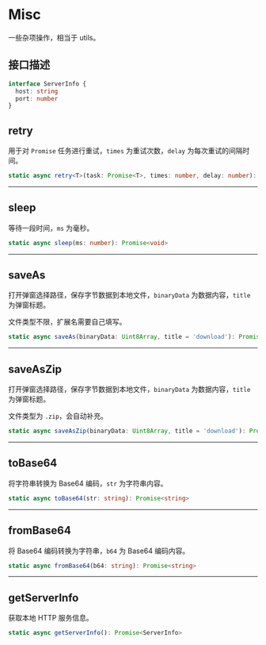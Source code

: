 # Misc
一些杂项操作，相当于 utils。

## 接口描述
```typescript
interface ServerInfo {
  host: string
  port: number
}
```

## retry
用于对 `Promise` 任务进行重试，`times` 为重试次数，`delay` 为每次重试的间隔时间。

```typescript
static async retry<T>(task: Promise<T>, times: number, delay: number): Promise<T>
```

---

## sleep
等待一段时间，`ms` 为毫秒。

```typescript
static async sleep(ms: number): Promise<void>
```

---

## saveAs
打开弹窗选择路径，保存字节数据到本地文件，`binaryData` 为数据内容，`title` 为弹窗标题。

文件类型不限，扩展名需要自己填写。

```typescript
static async saveAs(binaryData: Uint8Array, title = 'download'): Promise<boolean>
```

---

## saveAsZip
打开弹窗选择路径，保存字节数据到本地文件，`binaryData` 为数据内容，`title` 为弹窗标题。

文件类型为 `.zip`，会自动补充。

```typescript
static async saveAsZip(binaryData: Uint8Array, title = 'download'): Promise<boolean>
```

---

## toBase64
将字符串转换为 Base64 编码，`str` 为字符串内容。

```typescript
static async toBase64(str: string): Promise<string>
```

---

## fromBase64
将 Base64 编码转换为字符串，`b64` 为 Base64 编码内容。

```typescript
static async fromBase64(b64: string): Promise<string>
```

---

## getServerInfo
获取本地 HTTP 服务信息。

```typescript
static async getServerInfo(): Promise<ServerInfo>
```
